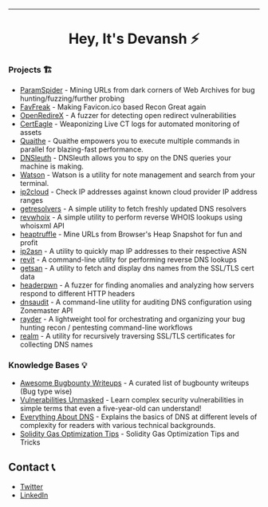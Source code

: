 -----------

<h1 align="center">
   Hey, It's Devansh ⚡
  <br>
</h1>




### Projects 🏗️
- [ParamSpider](https://github.com/devanshbatham/ParamSpider) -  Mining URLs from dark corners of Web Archives for bug hunting/fuzzing/further probing
- [FavFreak](https://github.com/devanshbatham/FavFreak) -  Making Favicon.ico based Recon Great again 
- [OpenRedireX](https://github.com/devanshbatham/OpenRedireX) - A fuzzer for detecting open redirect vulnerabilities
- [CertEagle](https://github.com/devanshbatham/CertEagle) - Weaponizing Live CT logs for automated monitoring of assets
- [Quaithe](https://github.com/devanshbatham/Quaithe) - Quaithe empowers you to execute multiple commands in parallel for blazing-fast performance. 
- [DNSleuth](https://github.com/devanshbatham/DNSleuth) - DNSleuth allows you to spy on the DNS queries your machine is making. 
- [Watson](https://github.com/devanshbatham/Watson) - Watson is a utility for note management and search from your terminal. 
- [ip2cloud](https://github.com/devanshbatham/ip2cloud) -  Check IP addresses against known cloud provider IP address ranges
- [getresolvers](https://github.com/devanshbatham/getresolvers) - A simple utility to fetch freshly updated DNS resolvers
- [revwhoix](https://github.com/devanshbatham/revwhoix) -  A simple utility to perform reverse WHOIS lookups using whoisxml API
- [heaptruffle](https://github.com/devanshbatham/heaptruffle) -  Mine URLs from Browser's Heap Snapshot for fun and profit
- [ip2asn](https://github.com/devanshbatham/ip2asn) -  A utility to quickly map IP addresses to their respective ASN
- [revit](https://github.com/devanshbatham/revit) -  A command-line utility for performing reverse DNS lookups
- [getsan](https://github.com/devanshbatham/getsan) - A utility to fetch and display dns names from the SSL/TLS cert data
- [headerpwn](https://github.com/devanshbatham/headerpwn) -  A fuzzer for finding anomalies and analyzing how servers respond to different HTTP headers
- [dnsaudit](https://github.com/devanshbatham/dnsaudit) -  A command-line utility for auditing DNS configuration using Zonemaster API
- [rayder](https://github.com/devanshbatham/rayder) - A lightweight tool for orchestrating and organizing your bug hunting recon / pentesting command-line workflows
- [realm](https://github.com/devanshbatham/realm) -  A utility for recursively traversing SSL/TLS certificates for collecting DNS names



### Knowledge Bases 💡
- [Awesome Bugbounty Writeups](https://github.com/devanshbatham/Awesome-Bugbounty-Writeups) - A curated list of bugbounty writeups (Bug type wise)
- [Vulnerabilities Unmasked](https://github.com/devanshbatham/Vulnerabilities-Unmasked) -  Learn complex security vulnerabilities in simple terms that even a five-year-old can understand!
- [Everything About DNS](https://github.com/devanshbatham/Everything-About-DNS) - Explains the basics of DNS at different levels of complexity for readers with various technical backgrounds.
- [Solidity Gas Optimization Tips](https://github.com/devanshbatham/Solidity-Gas-Optimization-Tips) -  Solidity Gas Optimization Tips and Tricks


## Contact 📞

- [Twitter](https://x.com/0xasm0d3us)
- [LinkedIn](https://www.linkedin.com/in/devansh-batham/)



